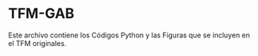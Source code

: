 # TFM-GAB
Este archivo contiene los Códigos Python y las Figuras que se incluyen en el TFM originales.
